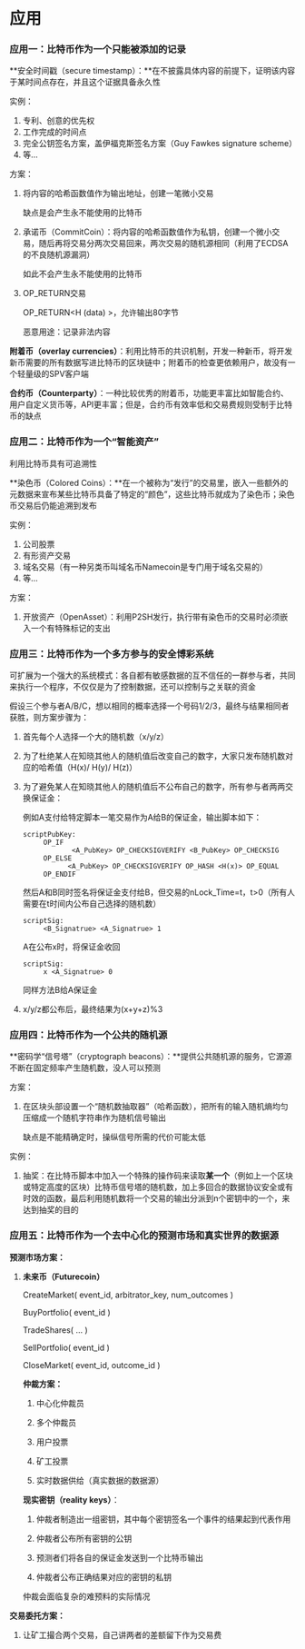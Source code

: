 # 应用

### **应用一：比特币作为一个只能被添加的记录**

**安全时间戳（secure timestamp）：**在不披露具体内容的前提下，证明该内容于某时间点存在，并且这个证据具备永久性

实例：

1. 专利、创意的优先权
2. 工作完成的时间点
3. 完全公钥签名方案，盖伊福克斯签名方案（Guy Fawkes signature scheme）
4. 等…

方案：

1. 将内容的哈希函数值作为输出地址，创建一笔微小交易

   缺点是会产生永不能使用的比特币

2. 承诺币（CommitCoin）：将内容的哈希函数值作为私钥，创建一个微小交易，随后再将交易分两次交易回来，两次交易的随机源相同（利用了ECDSA的不良随机源漏洞）

   如此不会产生永不能使用的比特币

3. OP_RETURN交易

   OP_RETURN<H (data) >，允许输出80字节

   恶意用途：记录非法内容

 

**附着币（overlay currencies）**：利用比特币的共识机制，开发一种新币，将开发新币需要的所有数据写进比特币的区块链中；附着币的检查更依赖用户，故没有一个轻量级的SPV客户端

 

**合约币（Counterparty）**：一种比较优秀的附着币，功能更丰富比如智能合约、用户自定义货币等，API更丰富；但是，合约币有效率低和交易费规则受制于比特币的缺点

 

### **应用二：比特币作为一个“智能资产”**

利用比特币具有可追溯性

**染色币（Colored Coins）：**在一个被称为“发行”的交易里，嵌入一些额外的元数据来宣布某些比特币具备了特定的“颜色”，这些比特币就成为了染色币；染色币交易后仍能追溯到发布

实例：

1. 公司股票
2. 有形资产交易
3. 域名交易（有一种另类币叫域名币Namecoin是专门用于域名交易的）
4. 等…

方案：

1. 开放资产（OpenAsset）：利用P2SH发行，执行带有染色币的交易时必须嵌入一个有特殊标记的支出

 

### **应用三：比特币作为一个多方参与的安全博彩系统**

可扩展为一个强大的系统模式：各自都有敏感数据的互不信任的一群参与者，共同来执行一个程序，不仅仅是为了控制数据，还可以控制与之关联的资金

假设三个参与者A/B/C，想以相同的概率选择一个号码1/2/3，最终与结果相同者获胜，则方案步骤为：

1. 首先每个人选择一个大的随机数（x/y/z）

2. 为了杜绝某人在知晓其他人的随机值后改变自己的数字，大家只发布随机数对应的哈希值（H(x)/ H(y)/ H(z)）

3. 为了避免某人在知晓其他人的随机值后不公布自己的数字，所有参与者两两交换保证金：

   例如A支付给特定脚本一笔交易作为A给B的保证金，输出脚本如下：
   ```
   scriptPubKey:
        OP_IF
               <A_PubKey> OP_CHECKSIGVERIFY <B_PubKey> OP_CHECKSIG
        OP_ELSE 
              <A_PubKey> OP_CHECKSIGVERIFY OP_HASH <H(x)> OP_EQUAL
        OP_ENDIF
   ```
   然后A和B同时签名将保证金支付给B，但交易的nLock_Time=t，t>0（所有人需要在t时间内公布自己选择的随机数）
   ```
   scriptSig:
        <B_Signatrue> <A_Signatrue> 1
   ```
   A在公布x时，将保证金收回
   ```
   scriptSig:
        x <A_Signatrue> 0
   ```
   同样方法B给A保证金
4.  x/y/z都公布后，最终结果为(x+y+z)%3

 

### **应用四：比特币作为一个公共的随机源**

**密码学“信号塔”（cryptograph beacons）：**提供公共随机源的服务，它源源不断在固定频率产生随机数，没人可以预测

方案：

1. 在区块头部设置一个“随机数抽取器”（哈希函数），把所有的输入随机熵均匀压缩成一个随机字符串作为随机信号输出

   缺点是不能精确定时，操纵信号所需的代价可能太低

实例：

1. 抽奖：在比特币脚本中加入一个特殊的操作码来读取**某一个**（例如上一个区块或特定高度的区块）比特币信号塔的随机数，加上多回合的数据协议安全或有时效的函数，最后利用随机数将一个交易的输出分派到n个密钥中的一个，来达到抽奖的目的

 

### **应用五：比特币作为一个去中心化的预测市场和真实世界的数据源**

**预测市场方案：**

1. **未来币（Futurecoin）**

   CreateMarket( event_id, arbitrator_key, num_outcomes )

   BuyPortfolio( event_id )

   TradeShares( … )

   SellPortfolio( event_id )

   CloseMarket( event_id, outcome_id )

   **仲裁方案：**

   1. 中心化仲裁员

   2. 多个仲裁员

   3. 用户投票

   4. 矿工投票

   5. 实时数据供给（真实数据的数据源）

   **现实密钥（reality keys）**：
   
   1. 仲裁者制造出一组密钥，其中每个密钥签名一个事件的结果起到代表作用
   
   2. 仲裁者公布所有密钥的公钥
   
   3. 预测者们将各自的保证金发送到一个比特币输出
   
   4. 仲裁者公布正确结果对应的密钥的私钥
   
   仲裁会面临复杂的难预料的实际情况



**交易委托方案：**

1. 让矿工撮合两个交易，自己讲两者的差额留下作为交易费
